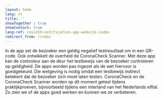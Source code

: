 ```yaml
---
layout: home
lang: nl
title: ''
showTogether : true
showContact: true
lang-ref: covid19-notification-app-website-index
redirect_from: /index
---
```

In de app zet de bezoeker een geldig negatief testresultaat om in een QR-code. Ook ontwikkelt de overheid de CoronaCheck Scanner. Met deze app kan de controleur aan de deur het testbewijs van de bezoeker controleren op geldigheid.
De apps worden pas ingezet als de wet hiervoor is goedgekeurd. Die wetgeving is nodig omdat een testbewijs indirect betekent dat de bezoeker zich moet laten testen. CoronaCheck en de CoronaCheck Scanner worden op dit moment getest tijdens praktijkproeven, bijvoorbeeld tijdens een interland van het Nederlands elftal. Zo zien we of de apps goed werken en kunnen we ze verbeteren.
